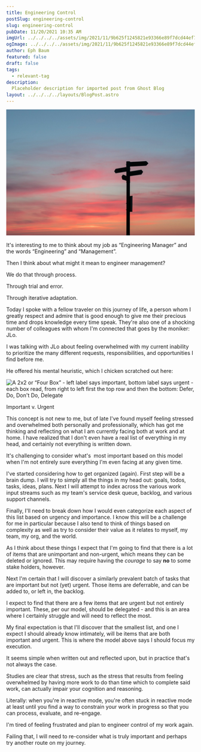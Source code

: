 ```yaml
---
title: Engineering Control
postSlug: engineering-control
slug: engineering-control
pubDate: 11/20/2021 10:35 AM
imgUrl: ../../../../assets/img/2021/11/9b625f1245821e93366e89f7dcd44ef7feecd36d.jpeg
ogImage: ../../../../assets/img/2021/11/9b625f1245821e93366e89f7dcd44ef7feecd36d.jpeg
author: Eph Baum
featured: false
draft: false
tags:
  - relevant-tag
description:
  Placeholder description for imported post from Ghost Blog
layout: ../../../../layouts/BlogPost.astro
---
```


![Featured Image](../../../../assets/img/2021/11/9b625f1245821e93366e89f7dcd44ef7feecd36d.jpeg)

It's interesting to me to think about my job as “Engineering Manager” and the words “Engineering” and “Management”.

Then I think about what might it mean to engineer management?

We do that through process.

Through trial and error.

Through iterative adaptation.

Today I spoke with a fellow traveler on this journey of life, a person whom I greatly respect and admire that is good enough to give me their precious time and drops knowledge every time speak. They're also one of a shocking number of colleagues with whom I'm connected that goes by the moniker: JLo.

I was talking with JLo about feeling overwhelmed with my current inability to prioritize the many different requests, responsibilities, and opportunities I find before me.

He offered his mental heuristic, which I chicken scratched out here:

![A 2x2 or “Four Box” - left label says important, bottom label says urgent - each box read, from right to left first the top row and then the bottom: Defer, Do, Don't Do, Delegate](https://via.placeholder.com/400x300/cccccc/666666?text=Image)

Important v. Urgent

This concept is not new to me, but of late I've found myself feeling stressed and overwhelmed both personally and professionally, which has got me thinking and reflecting on what I am currently facing both at work and at home. I have realized that I don't even have a real list of everything in my head, and certainly not everything is written down.

It's challenging to consider what's  most important based on this model when I'm not entirely sure everything I'm even facing at any given time.

I've started considering how to get organized (again). First step will be a brain dump. I will try to simply all the things in my head out: goals, todos, tasks, ideas, plans. Next I will attempt to index across the various work input streams such as my team's service desk queue, backlog, and various support channels.

Finally, I'll need to break down how I would even categorize each aspect of this list based on urgency and importance. I know this will be a challenge for me in particular because I also tend to think of things based on complexity as well as try to consider their value as it relates to myself, my team, my org, and the world.

As I think about these things I expect that I'm going to find that there is a lot of items that are unimportant and non-urgent, which means they can be deleted or ignored. This may require having the _courage_ to say **no** to some stake holders, however.

Next I'm certain that I will discover a similarly prevalent batch of tasks that are important but not (yet) urgent. Those items are deferrable, and can be added to, or left in, the backlog.

I expect to find that there are a few items that are urgent but not entirely important. These, per our model, should be delegated - and this is an area where I certainly struggle and will need to reflect the most.

My final expectation is that I'll discover that the smallest list, and one I expect I should already know intimately, will be items that are both important and urgent. This is where the model above says I should focus my execution.

It seems simple when written out and reflected upon, but in practice that's not always the case.

Studies are clear that stress, such as the stress that results from feeling overwhelmed by having more work to do than time which to complete said work, can actually impair your cognition and reasoning.

Literally: when you're in reactive mode, you're often stuck in reactive mode at least until you find a way to constrain your work in progress so that you can process, evaluate, and re-engage.

I'm tired of feeling frustrated and plan to engineer control of my work again.

Failing that, I will need to re-consider what is truly important and perhaps try another route on my journey.
